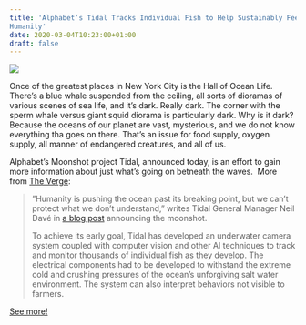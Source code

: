 ```yaml
---
title: 'Alphabet’s Tidal Tracks Individual Fish to Help Sustainably Feed
Humanity'
date: 2020-03-04T10:23:00+01:00
draft: false
---
```


![](https://cdn-blog.adafruit.com/uploads/2020/03/Screen-Shot-2020-03-02-at-5.19.36-PM-600x393.png)

Once of the greatest places in New York City is the Hall of Ocean Life. There’s a blue whale suspended from the ceiling, all sorts of dioramas of various scenes of sea life, and it’s dark. Really dark. The corner with the sperm whale versus giant squid diorama is particularly dark. Why is it dark? Because the oceans of our planet are vast, mysterious, and we do not know everything tha goes on there. That’s an issue for food supply, oxygen supply, all manner of endangered creatures, and all of us.

Alphabet’s Moonshot project Tidal, announced today, is an effort to gain more information about just what’s going on betneath the waves.  More from [The Verge](https://www.theverge.com/2020/3/2/21161029/tidal-moonshot-sustainable-fish-farms):

> ”Humanity is pushing the ocean past its breaking point, but we can’t protect what we don’t understand,” writes Tidal General Manager Neil Davé in [a blog post](https://blog.x.company/introducing-tidal-1914257962c3) announcing the moonshot.
> 
> To achieve its early goal, Tidal has developed an underwater camera system coupled with computer vision and other AI techniques to track and monitor thousands of individual fish as they develop. The electrical components had to be developed to withstand the extreme cold and crushing pressures of the ocean’s unforgiving salt water environment. The system can also interpret behaviors not visible to farmers.

[See more!](https://www.theverge.com/2020/3/2/21161029/tidal-moonshot-sustainable-fish-farms)